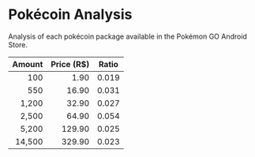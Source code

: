 # Pokécoin Analysis
Analysis of each pokécoin package available in the Pokémon GO Android Store.

| Amount | Price (R$) |  Ratio  |
| -----: | ---------: | :-----: |
|    100 |     1.90   |  0.019  |
|    550 |    16.90   |  0.031  |
|  1,200 |    32.90   |  0.027  |
|  2,500 |    64.90   |  0.054  |
|  5,200 |   129.90   |  0.025  |
| 14,500 |   329.90   |  0.023  |
